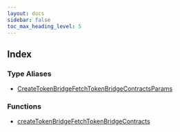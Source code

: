 ```yaml
---
layout: docs
sidebar: false
toc_max_heading_level: 5
---
```


## Index

### Type Aliases

- [CreateTokenBridgeFetchTokenBridgeContractsParams](type-aliases/CreateTokenBridgeFetchTokenBridgeContractsParams.md)

### Functions

- [createTokenBridgeFetchTokenBridgeContracts](functions/createTokenBridgeFetchTokenBridgeContracts.md)
